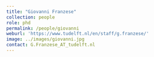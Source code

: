 ```yaml
---
title: "Giovanni Franzese"
collection: people
role: phd
permalink: /people/giovanni
weburl: 'https://www.tudelft.nl/en/staff/g.franzese/'
image: ../images/giovanni.jpg
contact: G.Franzese_AT_tudelft.nl
---
```

